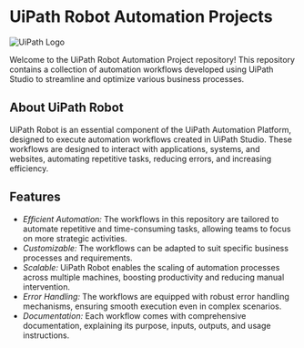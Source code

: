 # UiPath Robot Automation Projects

![UiPath Logo](https://companieslogo.com/img/orig/PATH_BIG-212c4d26.png?t=1649160715)

Welcome to the UiPath Robot Automation Project repository! This repository contains a collection of automation workflows developed using UiPath Studio to streamline and optimize various business processes.

## About UiPath Robot

UiPath Robot is an essential component of the UiPath Automation Platform, designed to execute automation workflows created in UiPath Studio. These workflows are designed to interact with applications, systems, and websites, automating repetitive tasks, reducing errors, and increasing efficiency.

## Features

- *Efficient Automation:* The workflows in this repository are tailored to automate repetitive and time-consuming tasks, allowing teams to focus on more strategic activities.
- *Customizable:* The workflows can be adapted to suit specific business processes and requirements.
- *Scalable:* UiPath Robot enables the scaling of automation processes across multiple machines, boosting productivity and reducing manual intervention.
- *Error Handling:* The workflows are equipped with robust error handling mechanisms, ensuring smooth execution even in complex scenarios.
- *Documentation:* Each workflow comes with comprehensive documentation, explaining its purpose, inputs, outputs, and usage instructions.
